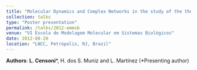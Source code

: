 ```yaml
---
title: "Molecular Dynamics and Complex Networks in the study of the thermal stability of Family 11 Xylanases"
collection: talks
type: "Poster presentation"
permalink: /talks/2012-emmsb
venue: "VI Escola de Modelagem Molecular em Sistemas Biológicos"
date: 2012-08-20
location: "LNCC, Petrópolis, RJ, Brazil"
---
```

**Authors**: **L. Censoni**\*, H. dos S. Muniz and L. Martínez (\*Presenting author)
